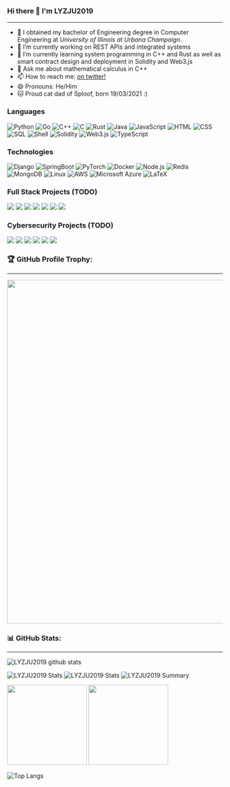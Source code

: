 ### Hi there 👋 I'm LYZJU2019
---

- 🏫 I obtained my bachelor of Engineering degree in Computer Engineering at *University of Illinois at Urbana Champaign*.
- 🔭 I’m currently working on REST APIs and integrated systems
- 🌱 I’m currently learning system programming in C++ and Rust as well as smart contract design and deployment in Solidity and Web3.js 
- 💬 Ask me about mathematical calculus in C++
- 📫 How to reach me: [on twitter!](https://twitter.com/STaaissat)
- 😄 Pronouns: He/Him
- 🐱 Proud cat dad of Sploof, born 19/03/2021 :)

<!--
本页文档使用 Markdown 进行编辑，如果你对 Markdown 语法不熟悉，可以参考下面的资料：

GitHub 方言参考: https://github.github.com/gfm/
一分钟快速语法参考: https://commonmark.org/help/
十分钟入门互动课程: https://commonmark.org/help/tutorial/
基本语法参考: https://www.markdownguide.org/basic-syntax/

这个部分是注释内容，不会显示，可以删除。
-->

### Languages

![Python](https://img.shields.io/badge/-Python-000?&logo=Python)
![Go](https://img.shields.io/badge/-Go-000?&logo=Go)
![C++](https://img.shields.io/badge/-C++-000?&logo=c%2b%2b&logoColor=00599C)
![C](https://img.shields.io/badge/-C-000?&logo=C)
![Rust](https://img.shields.io/badge/-Rust-000?&logo=Rust&logoColor=CC6600)
![Java](https://img.shields.io/badge/-Java-000?&logo=oracle&logoColor=007396)
![JavaScript](https://img.shields.io/badge/-JavaScript-000?&logo=JavaScript)
![HTML](https://img.shields.io/badge/-HTML5-000?&logo=HTML5)
![CSS](https://img.shields.io/badge/-CSS3-000?&logo=CSS3)
![SQL](https://img.shields.io/badge/-SQL-000?&logo=MySQL&logoColor=007396)
![Shell](https://img.shields.io/badge/-Shell-000?&logo=Shell)
![Solidity](https://img.shields.io/badge/-Solidity-000?&logo=Solidity)
![Web3.js](https://img.shields.io/badge/-Web3.js-000?&logo=Web3.js)
![TypeScript](https://img.shields.io/badge/-TypeScript-000?&logo=TypeScript)
<!-- ![Swift](https://img.shields.io/badge/-Swift-000?&logo=Swift) -->

### Technologies

![Django](https://img.shields.io/badge/-Django-000?&logo=Django)
![SpringBoot](https://img.shields.io/badge/-SpringBoot-000?&logo=SpringBoot)
![PyTorch](https://img.shields.io/badge/-PyTorch-000?&logo=PyTorch)
![Docker](https://img.shields.io/badge/-Docker-000?&logo=Docker)
![Node.js](https://img.shields.io/badge/-Node.js-000?&logo=node.js)
![Redis](https://img.shields.io/badge/-Redis-000?&logo=Redis)
![MongoDB](https://img.shields.io/badge/-MongoDB-000?&logo=MongoDB)
![Linux](https://img.shields.io/badge/-Linux-000?&logo=Linux)
![AWS](https://img.shields.io/badge/-AWS-000?&logo=Amazon-AWS&logoColor=F90)
![Microsoft Azure](https://img.shields.io/badge/-Microsoft%20Azure-000?&logo=microsoftazure)
![LaTeX](https://img.shields.io/badge/-LateX-000?&logo=latex)

### Full Stack Projects (TODO)

[![](https://img.shields.io/badge/-🧬%20My%20Website-000)](https://github.com/LYZJU2019/v2)
[![](https://img.shields.io/badge/-🦠%20COVID‑19%20Dashboard-000)](https://github.com/LYZJU2019/COVID-19-Dashboard)
[![](https://img.shields.io/badge/-📝%20Summarizer-000)](https://github.com/LYZJU2019/Summarizer)
[![](https://img.shields.io/badge/-🔬%20Overwatch-000)](https://github.com/LYZJU2019/overwatch)
[![](https://img.shields.io/badge/-🛰%20KubeSat-000)](https://github.com/LYZJU2019/kubesat)
[![](https://img.shields.io/badge/-🔊%20Voice%20Poker-000)](https://github.com/LYZJU2019/Poker)
[![](https://img.shields.io/badge/-🗺%20PokémonGo%20Map-000)](https://github.com/LYZJU2019/PokemonGo-Map)

### Cybersecurity Projects (TODO)

[![](https://img.shields.io/badge/-🩸%20Heartbleed-000)](https://github.com/LYZJU2019/Heartbleed)
[![](https://img.shields.io/badge/-🌊%20SYN%20Flood-000)](https://github.com/LYZJU2019/SYN-Flood)
[![](https://img.shields.io/badge/-🗂%20Packet%20Sniffing%20%26%20Spoofing-000)](https://github.com/LYZJU2019/Packet-Sniffing-and-Spoofing)
[![](https://img.shields.io/badge/-💉%20SQL%20Injection-000)](https://github.com/LYZJU2019/SQL-Injection)
[![](https://img.shields.io/badge/-🛡%20Spectre%20%26%20Meltdown-000)](https://github.com/LYZJU2019/Meltdown-Spectre)
[![](https://img.shields.io/badge/-🌐%20Network%20Tools-000)](https://github.com/LYZJU2019/Network-Tools)


### 🏆 GitHub Profile Trophy:
---
<a href="https://github.com/ryo-ma/github-profile-trophy">
  <img width=800 src="https://github-profile-trophy.vercel.app/?username=LYZJU2019&column=8&theme=radical&no-frame=true&no-bg=true"/>
</a>


### 📊 GitHub Stats:
---
![LYZJU2019 github stats](https://github-readme-stats.vercel.app/api?username=LYZJU2019&theme=radical&show_icons=true&count_private=true)

![LYZJU2019 Stats](https://github-profile-summary-cards.vercel.app/api/cards/repos-per-language?username=LYZJU2019&theme=solarized_dark)
![LYZJU2019 Stats](https://github-profile-summary-cards.vercel.app/api/cards/most-commit-language?username=LYZJU2019&theme=solarized_dark)
![LYZJU2019 Summary](https://github-profile-summary-cards.vercel.app/api/cards/profile-details?username=LYZJU2019&theme=solarized_dark)

<p>
  <img height="186em" src="https://github-readme-stats.anuraghazra1.vercel.app/api?username=LYZJU2019&count_private=true&show_icons=true&include_all_commits=true&theme=gruvbox"/>
  <img height="186em" src="https://github-readme-stats.anuraghazra1.vercel.app/api/top-langs/?username=LYZJU2019&hide=css,html,scss,less,stylus&langs_count=10&layout=compact&theme=gruvbox"/>
</p>

![Top Langs](https://github-readme-stats.vercel.app/api/top-langs/?username=LYZJU2019&show_icons=true&theme=vue-dark&langs_count=20&hide=scss,vue)
